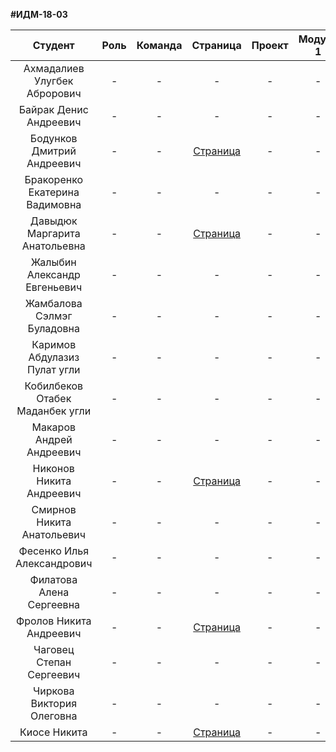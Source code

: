 **#ИДМ-18-03**

| Студент | Роль | Команда | Страница | Проект | Модуль 1 | Модуль 2 |
| :---:   | :-:  |   :-:   |   :-:    |  :-:   |    :-:   |   :-:    |
| Ахмадалиев	Улугбек	Аброрович | -  | - | - | - | - | - |
| Байрак	Денис	Андреевич | -  | - | - | - | - | - |
| Бодунков	Дмитрий	Андреевич | -  | - | [Страница](https://github.com/DmitryBodunkov) | - | - | - |
| Бракоренко	Екатерина	Вадимовна | -  | - | - | - | - | - |
| Давыдюк	Маргарита	Анатольевна | -  | - | [Страница](https://github.com/Akema8) | - | - | - |
| Жалыбин	Александр	Евгеньевич | -  | - | - | - | - | - |
| Жамбалова	Сэлмэг	Буладовна | -  | - | - | - | - | - |
| Каримов	Абдулазиз	Пулат угли | -  | - | - | - | - | - |
| Кобилбеков	Отабек	Маданбек угли | -  | - | - | - | - | - |
| Макаров	Андрей	Андреевич | -  | - | - | - | - | - |
| Никонов	Никита	Андреевич | -  | - | [Страница](https://niksn13.github.io) | - | - | - |
| Смирнов	Никита	Анатольевич | -  | - | - | - | - | - |
| Фесенко	Илья	Александрович | -  | - | - | - | - | - |
| Филатова	Алена	Сергеевна | -  | - | - | - | - | - |
| Фролов	Никита	Андреевич | -  | - | [Страница](https://github.com/Frolich97) | - | - | - |
| Чаговец	Степан	Сергеевич | -  | - | - | - | - | - |
| Чиркова	Виктория	Олеговна | -  | - | - | - | - | - |
| Киосе	Никита | -  | - | [Страница](https://github.com/crotopus) | - | - | - |
